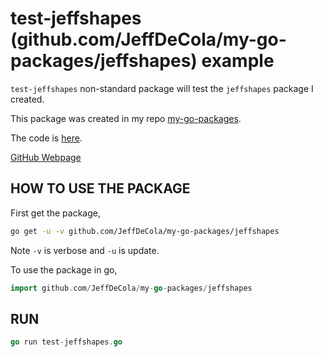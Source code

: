 # test-jeffshapes (github.com/JeffDeCola/my-go-packages/jeffshapes) example

`test-jeffshapes` non-standard package will test the `jeffshapes` package I created.

This package was created in my repo
[my-go-packages](https://github.com/JeffDeCola/my-go-packages#jeffshapes).

The code is
[here](https://github.com/JeffDeCola/my-go-packages/blob/master/jeffshapes/jeffshapes.go).

[GitHub Webpage](https://jeffdecola.github.io/my-go-examples/)

## HOW TO USE THE PACKAGE

First get the package,

```bash
go get -u -v github.com/JeffDeCola/my-go-packages/jeffshapes
```

Note `-v` is verbose and `-u` is update.

To use the package in go,

```go
import github.com/JeffDeCola/my-go-packages/jeffshapes
```

## RUN

```go
go run test-jeffshapes.go
```
